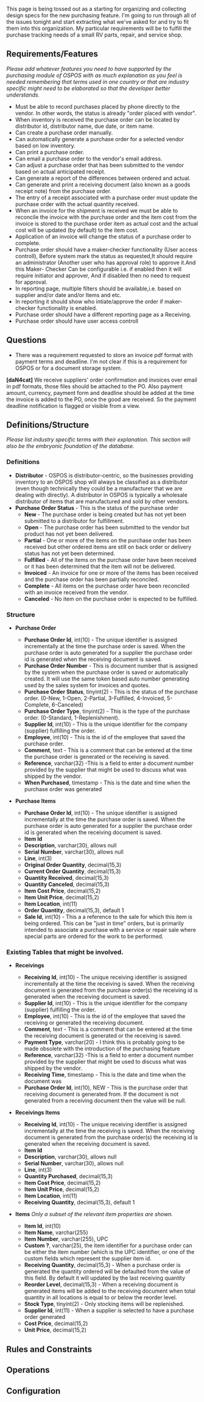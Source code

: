 This page is being tossed out as a starting for organizing and collecting design specs for the new purchasing feature.  I'm going to run through all of the issues tonight and start extracting what we've asked for and try to fit them into this organization.  My particular requirements will be to fulfill the purchase tracking needs of a small RV parts, repair, and service shop.

## Requirements/Features

_Please add whatever features you need to have supported by the purchasing module of OSPOS with as much explanation as you feel is needed remembering that terms used in one country or that are industry specific might need to be elaborated so that the developer better understands._

* Must be able to record purchases placed by phone directly to the vendor.  In other words, the status is already "order placed with vendor".
* When inventory is received the purchase order can be located by distributor id, distributor name, due date, or item name.  
* Can create a purchase order manually.
* Can automatically generate a purchase order for a selected vendor based on low inventory. 
* Can print a purchase order.
* Can email a purchase order to the vendor's email address.
* Can adjust a purchase order that has been submitted to the vendor based on actual anticipated receipt.
* Can generate a report of the differences between ordered and actual.
* Can generate and print a receiving document (also known as a goods receipt note) from the purchase order.
* The entry of a receipt associated with a purchase order must update the purchase order with the actual quantity received.
* When an invoice for the shipment is received we must be able to reconcile the invoice with the purchase order and the item cost from the invoice is stored to the purchase order item as actual cost and the actual cost will be updated (by default) to the item cost.
* Application of an invoice will change the status of a purchase order to complete.
* Purchase order should have a maker-checker functionality (User access controll), Before system mark the status as requested,It should require an administrator (Another user who has approval role) to approve it.And this Maker- Checker Can be configurable i.e. if enabled then it will require initiator and approver, And if disabled then no need to request for approval.
* In reporting page, multiple filters should be available,i.e. based on supplier and/or date and/or Items and etc.
* In reporting it should show who intiate/approve the order if maker-checker functionality is enabled.
* Purchase order should have a different reporting page as a Receiving.
* Purchase order should have user access controll



## Questions

* There was a requirement requested to store an invoice pdf format with payment terms and deadline.  I'm not clear if this is a requirement for OSPOS or for a document storage system.

**[daN4cat]** We receive suppliers' order confirmation and invoices over email in pdf formats, those files should be attached to the PO.
Also payment amount, currency, payment form and deadline should be added at the time the invoice is added to the PO, once the good are received. So the payment deadline notification is flagged or visible from a view.

## Definitions/Structure

_Please list industry specific terms with their explanation.  This section will also be the embryonic foundation of the database._

### Definitions

* **Distributor** - OSPOS is distributor-centric, so the businesses providing inventory to an OSPOS shop will always be classified as a distributor (even though technically they could be a manufacturer that we are dealing with directly).  A distributor in OSPOS is typically a wholesale distributor of items that are manufactured and sold by other vendors.
* **Purchase Order Status** - This is the status of the purchase order 
  * **New** - The purchase order is being created but has not yet been submitted to a distributor for fulfillment.
  * **Open** - The purchase order has been submitted to the vendor but product has not yet been delivered.
  * **Partial** - One or more of the items on the purchase order has been received but other ordered items are still on back order or delivery status has not yet been determined.
   * **Fulfilled** - All of the items on the purchase order have been received or it has been determined that the item will not be delivered.
  * **Invoiced** - An invoice for one or more of the items has been received and the purchase order has been partially reconciled.
  * **Complete** - All items on the purchase order have been reconciled with an invoice received from the vendor.
  * **Canceled** - No item on the purchase order is expected to be fulfilled.

### Structure

* **Purchase Order**
  * **Purchase Order Id**, int(10) - The unique identifier is assigned incrementally at the time the purchase order is saved.  When the purchase order is auto generated for a supplier the purchase order id is generated when the receiving document is saved.
  * **Purchase Order Number** - This is document number that is assigned by the system when the purchase order is saved or automatically created.  It will use the same token based auto number generating used by the sales system for invoices and quotes.
  * **Purchase Order Status**, tinyint(2) - This is the status of the purchase order. (0-New, 1-Open, 2-Partial, 3-Fulfilled, 4-Invoiced, 5-Complete, 6-Canceled) 
  * **Purchase Order Type**, tinyint(2) - This is the type of the purchase order. (0-Standard, 1-Replenishment).
  * **Supplier Id**, int(10) - This is the unique identifier for the company (supplier) fulfilling the order.
  * **Employee**, int(10) - This is the id of the employee that saved the purchase order.
  * **Comment**, text - This is a comment that can be entered at the time the purchase order is generated or the receiving is saved.
  * **Reference**, varchar(32) -This is a field to enter a document number provided by the supplier that might be used to discuss what was shipped by the vendor.
  * **When Purchased**, timestamp - This is the date and time when the purchase order was generated

* **Purchase Items**
  * **Purchase Order Id**, int(10) - The unique identifier is assigned incrementally at the time the purchase order is saved.  When the purchase order is auto generated for a supplier the purchase order id is generated when the receiving document is saved.
  * **Item Id**
  * **Description**, varchar(30), allows null
  * **Serial Number**, varchar(30), allows null
  * **Line**, int(3)
  * **Original Order Quantity**, decimal(15,3)
  * **Current Order Quantity**, decimal(15,3)
  * **Quantity Received**, decimal(15,3)
  * **Quantity Canceled**, decimal(15,3)
  * **Item Cost Price**, decimal(15,2)
  * **Item Unit Price**, decimal(15,2)
  * **Item Location**, int(11)
  * **Order Quantity**, decimal(15,3), default 1
  * **Sale Id**, int(10) - This a a reference to the sale for which this item is being ordered.  This can be "just in time" orders, but is primarily intended to associate a purchase with a service or repair sale where special parts are ordered for the work to be performed.

### Existing Tables that might be involved.

* **Receivings**
  * **Receiving Id**, int(10) - The unique receiving identifier is assigned incrementally at the time the receiving is saved.  When the receiving document is generated from the purchase order(s) the receiving id is generated when the receiving document is saved.
  * **Supplier Id**, int(10) - This is the unique identifier for the company (supplier) fulfilling the order.
  * **Employee**, int(10) - This is the id of the employee that saved the receiving or generated the receiving document.
  * **Comment**, text - This is a comment that can be entered at the time the receiving document is generated or the receiving is saved.
  * **Payment Type**, varchar(20) - I think this is probably going to be made obsolete with the introduction of the purchasing feature
  * **Reference**, varchar(32) -This is a field to enter a document number provided by the supplier that might be used to discuss what was shipped by the vendor.
  * **Receiving Time**, timestamp - This is the date and time when the document was
  * **Purchase Order Id**, int(10), NEW - This is the purchase order that receiving document is generated from.  If the document is not generated from a receiving document then the value will be null.


* **Receivings Items**

  * **Receiving Id**, int(10) - The unique receiving identifier is assigned incrementally at the time the receiving is saved.  When the receiving document is generated from the purchase order(s) the receiving id is generated when the receiving document is saved.
  * **Item Id**
  * **Description**, varchar(30), allows null
  * **Serial Number**, varchar(30), allows null
  * **Line**, int(3)
  * **Quantity Purchased**, decimal(15,3)
  * **Item Cost Price**, decimal(15,2)
  * **Item Unit Price**, decimal(15,2)
  * **Item Location**, int(11)
  * **Receiving Quantity**, decimal(15,3), default 1

* **Items** _Only a subset of the relevant item properties are shown._
  * **Item Id**, int(10)
  * **Item Name**, varchar(255)
  * **Item Number**, varchar(255), UPC 
  * **Custom ?**, varchar(25), the item identifier for a purchase order can be either the item number (which is the UPC identifier, or one of the custom fields which represent the supplier item id.
  * **Receiving Quantity**, decimal(15,3) - When a purchase order is generated the quantity ordered will be defaulted from the value of this field.  By default it will updated by the last receiving quantity
  * **Reorder Level**, decimal(15,3) - When a receiving document is generated items will be added to the receiving document when total quantity in all locations is equal to or below the reorder level.
  * **Stock Type**, tinyint(2) - Only stocking items will be replenished.
  * **Supplier Id**, int(11) - When a supplier is selected to have a purchase order generated 
  * **Cost Price**, decimal(15,2)
  * **Unit Price**, decimal(15,2)

## Rules and Constraints

## Operations

## Configuration